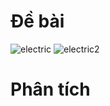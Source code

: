 # Đề bài
![electric](https://github.com/VanHoang110802/Competitive_Programming/assets/108053955/3cbb672c-afe5-4762-b9f5-391dab21c726)
![electric2](https://github.com/VanHoang110802/Competitive_Programming/assets/108053955/c345a0b0-e6a7-489a-819f-019b482b1b13)

# Phân tích
